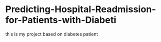 # Predicting-Hospital-Readmission-for-Patients-with-Diabeti
this is my project based on diabetes patient
